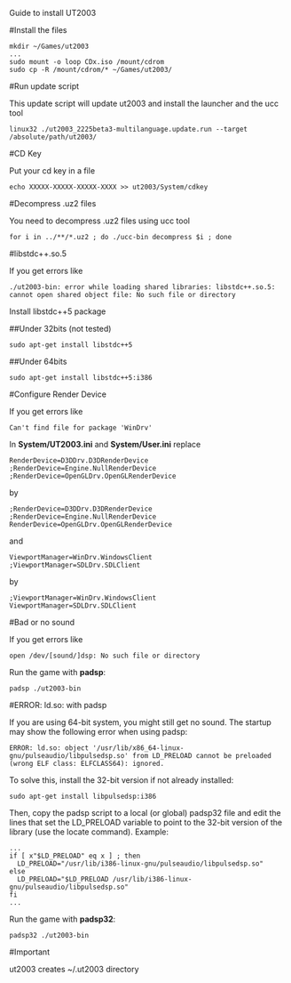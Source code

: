 Guide to install UT2003

#Install the files
```
mkdir ~/Games/ut2003
...
sudo mount -o loop CDx.iso /mount/cdrom
sudo cp -R /mount/cdrom/* ~/Games/ut2003/
```

#Run update script

This update script will update ut2003 and install the launcher and the ucc tool
```
linux32 ./ut2003_2225beta3-multilanguage.update.run --target /absolute/path/ut2003/
```

#CD Key

Put your cd key in a file
```
echo XXXXX-XXXXX-XXXXX-XXXX >> ut2003/System/cdkey
```

#Decompress .uz2 files

You need to decompress .uz2 files using ucc tool
```
for i in ../**/*.uz2 ; do ./ucc-bin decompress $i ; done
```

#libstdc++.so.5

If you get errors like
```
./ut2003-bin: error while loading shared libraries: libstdc++.so.5: cannot open shared object file: No such file or directory
```
Install libstdc++5 package

##Under 32bits (not tested)
```
sudo apt-get install libstdc++5
```
##Under 64bits
```
sudo apt-get install libstdc++5:i386
```

#Configure Render Device

If you get errors like
```
Can't find file for package 'WinDrv'
```
In **System/UT2003.ini** and **System/User.ini** replace
```
RenderDevice=D3DDrv.D3DRenderDevice
;RenderDevice=Engine.NullRenderDevice
;RenderDevice=OpenGLDrv.OpenGLRenderDevice
```
by
```
;RenderDevice=D3DDrv.D3DRenderDevice
;RenderDevice=Engine.NullRenderDevice
RenderDevice=OpenGLDrv.OpenGLRenderDevice
```
and
```
ViewportManager=WinDrv.WindowsClient
;ViewportManager=SDLDrv.SDLClient
```
by
```
;ViewportManager=WinDrv.WindowsClient
ViewportManager=SDLDrv.SDLClient
```

#Bad or no sound

If you get errors like
```
open /dev/[sound/]dsp: No such file or directory
```
Run the game with **padsp**:
```
padsp ./ut2003-bin
```

#ERROR: ld.so: with padsp

If you are using 64-bit system, you might still get no sound. The startup may show the following error when using padsp:
```
ERROR: ld.so: object '/usr/lib/x86_64-linux-gnu/pulseaudio/libpulsedsp.so' from LD_PRELOAD cannot be preloaded (wrong ELF class: ELFCLASS64): ignored.
```
To solve this, install the 32-bit version if not already installed:
```
sudo apt-get install libpulsedsp:i386
```
Then, copy the padsp script to a local (or global) padsp32 file and edit the lines that set the LD_PRELOAD variable to point to the 32-bit version of the library (use the locate command). Example:
```
...
if [ x"$LD_PRELOAD" eq x ] ; then
  LD_PRELOAD="/usr/lib/i386-linux-gnu/pulseaudio/libpulsedsp.so"
else
  LD_PRELOAD="$LD_PRELOAD /usr/lib/i386-linux-gnu/pulseaudio/libpulsedsp.so"
fi
...
```
Run the game with **padsp32**:
```
padsp32 ./ut2003-bin
```

#Important

ut2003 creates ~/.ut2003 directory
